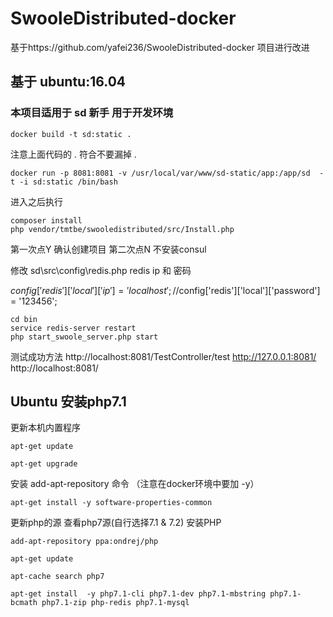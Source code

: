 # SwooleDistributed-docker

基于https://github.com/yafei236/SwooleDistributed-docker 项目进行改进

## 基于 ubuntu:16.04

### 本项目适用于 sd 新手 用于开发环境
```
docker build -t sd:static .
```
注意上面代码的 . 符合不要漏掉 .

```
docker run -p 8081:8081 -v /usr/local/var/www/sd-static/app:/app/sd  -t -i sd:static /bin/bash 

```
进入之后执行
```
composer install
php vendor/tmtbe/swooledistributed/src/Install.php
```
第一次点Y 确认创建项目
第二次点N 不安装consul

修改 sd\src\config\redis.php
redis ip 和 密码

$config['redis']['local']['ip'] = 'localhost';
//$config['redis']['local']['password'] = '123456';

```
cd bin
service redis-server restart 
php start_swoole_server.php start

```
测试成功方法
http://localhost:8081/TestController/test
http://127.0.0.1:8081/
http://localhost:8081/

## Ubuntu 安装php7.1

更新本机内置程序
```
apt-get update

apt-get upgrade

```
安装 add-apt-repository 命令 （注意在docker环境中要加 -y）
```
apt-get install -y software-properties-common

```
更新php的源 查看php7源(自行选择7.1 & 7.2) 安装PHP
```
add-apt-repository ppa:ondrej/php

apt-get update

apt-cache search php7 

apt-get install  -y php7.1-cli php7.1-dev php7.1-mbstring php7.1-bcmath php7.1-zip php-redis php7.1-mysql

```